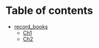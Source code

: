 # Table of contents

* [record\_books](README.md)
  * [Ch1](readme/ch1.md)
  * [Ch2](readme/ch2.md)
